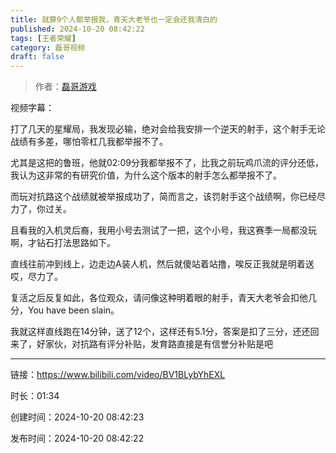 ```yaml
---
title: 就算9个人都举报我，青天大老爷也一定会还我清白的
published: 2024-10-20 08:42:22
tags: [王者荣耀]
category: 磊哥视频
draft: false
---
```



> 作者：[磊哥游戏](https://space.bilibili.com/268941858?spm_id_from=333.788.upinfo.head.click)

视频字幕：

打了几天的星耀局，我发现必输，绝对会给我安排一个逆天的射手，这个射手无论战绩有多差，哪怕零杠几我都举报不了。

尤其是这把的鲁班，他就02:09分我都举报不了，比我之前玩鸡爪流的评分还低，我认为这非常的有研究价值，为什么这个版本的射手怎么都举报不了。

而玩对抗路这个战绩就被举报成功了，简而言之，该罚射手这个战绩啊，你已经尽力了，你过关。

且看我的入机灵后裔，我用小号去测试了一把，这个小号，我这赛季一局都没玩啊，才钻石打法思路如下。

直线往前冲到线上，边走边A装人机，然后就傻站着站撸，唉反正我就是明着送哎，尽力了。

复活之后反复如此，各位观众，请问像这种明着眼的射手，青天大老爷会扣他几分，You have been slain。

我就这样直线跑在14分钟，送了12个，这样还有5.1分，答案是扣了三分，还还回来了，好家伙，对抗路有评分补贴，发育路直接是有信誉分补贴是吧

---


链接：https://www.bilibili.com/video/BV1BLybYhEXL



时长：01:34

创建时间：2024-10-20 08:42:23

发布时间：2024-10-20 08:42:22
